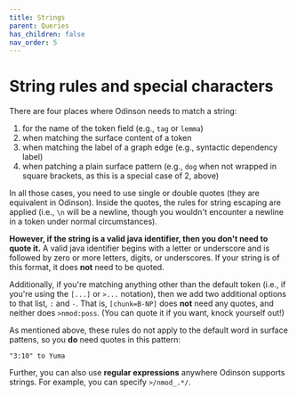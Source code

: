 ```yaml
---  
title: Strings
parent: Queries
has_children: false 
nav_order: 5
---  
```


# String rules and special characters

There are four places where Odinson needs to match a string:
1. for the name of the token field (e.g., `tag` or `lemma`)
2. when matching the surface content of a token 
3. when matching the label of a graph edge (e.g., syntactic dependency label)
4. when patching a plain surface pattern (e.g., `dog` when not wrapped in square brackets, as this is a special case of 2, above)

In all those cases, you need to use single or double quotes (they are equivalent in Odinson).  Inside the quotes, the rules for string escaping are applied (i.e., `\n` will be a newline, though you wouldn't encounter a newline in a token under normal circumstances).  

**However, if the string is a valid java identifier, then you don't need to quote it.**  A valid java identifier begins with a letter or underscore and is followed by zero or more letters, digits, or underscores.  If your string is of this format, it does **not** need to be quoted.

Additionally, if you're matching anything other than the default token (i.e., if you're using the `[...]` or `>...` notation), then we add two additional options to that list, `:` and `-`.  That is, `[chunk=B-NP]` does **not** need any quotes, and neither does `>nmod:poss`. (You can quote it if you want, knock yourself out!)

As mentioned above, these rules do not apply to the default word in surface pattens, so you **do** need quotes in this pattern: 
    
    "3:10" to Yuma

Further, you can also use **regular expressions** anywhere Odinson supports strings.  For example, you can specify `>/nmod_.*/`.
